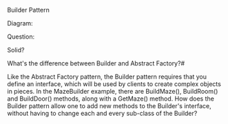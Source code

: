 Builder Pattern 

Diagram:


Question: 

Solid?

What's the difference between Builder and Abstract Factory?#

Like the Abstract Factory pattern, the Builder pattern requires that you define an interface, which will be used by clients to create complex objects in pieces. In the MazeBuilder example, there are BuildMaze(), BuildRoom() and BuildDoor() methods, along with a GetMaze() method. How does the Builder pattern allow one to add new methods to the Builder's interface, without having to change each and every sub-class of the Builder?


